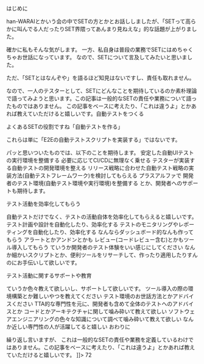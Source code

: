 
はじめに

han-WARAIとかいう会の中でSETの方とかとお話ししましたが、「SETって高らかに叫んでる人だったりSET界隈ってあんまり見ねえな」的な話題が上がりました。

確かに私もそんな気がします。
一方、私自身は普段の業務でSETにはめちゃくちゃお世話になっています。
なので、SETについて言及してみたいと思いました。

ただ、「SETとはなんぞや」を語るほど知見はないですし、責任も取れません。

なので、一人のテスターとして、SETにどんなことを期待しているのか素朴理論で語ってみようと思います。この記事は一般的なSETの責任や業務について語ったものではありません。
この記事をベースに考えたり、「これは違うよ」とかあれば教えていただけると嬉しいです。自動テストをつくる

よくあるSETの役割ですね「自動テストを作る」

これらは単に「E2Eの自動テストスクリプトを実装する」ではないです。

パッと思いついたものでは、以下のことを期待します。
安定した自動UIテストの実行環境を整備する
必要に応じてCI/CDに無理なく乗せる
テスターが実装する自動テストの開発環境を整える
リリース戦略に合わせた自動テスト戦略の実装方法(自動テストフレームワーク)を検討してもらえる
プラスアルファで
開発者のテスト環境(自動テスト環境や実行環境)を整備する
とか、開発者へのサポートも期待します。

テスト活動を効率化してもらう

自動テストだけでなく、テストの活動自体を効率化してもらえると嬉しいです。
テスト計画や設計を自動化したり、効率化する
テストのモニタリングやレポーティングを自動化したり、効率化する
なんならダッシュボード的なんも作ってもらう
アラートとかアンドンとかも
レビュー(コードレビュー含む)とかもツール導入してもらう
ていうか開発者のテスト体験をいい感じにしてください
なんか細かいスクリプトとか、便利ツールをリサーチして、作ったり適用したりすんのにお手伝いして欲しいです。

テスト活動に関するサポートや教育

ていうか色々教えて欲しいし、サポートして欲しいです。
ツール導入の際の環境構築とか難しいやつを教えてください
テスト環境のお世話方法とかアドバイスください
TTA的な専門性を元に、開発者も含めて全体のテストへのアドバイスとか
コードとかアーキテクチャに関して噛み砕いて教えて欲しい
ソフトウェアエンジニアリングの色々な知識について調べて噛み砕いて教えて欲しい
なんか近しい専門性の人が活躍してると嬉しい
おわりに

繰り返し言いますが、
これは一般的なSETの責任や業務を定義しているわけではありません。この記事をベースに考えたり、「これは違うよ」とかあれば教えていただけると嬉しいです。
]]>
72